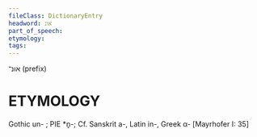 ```yaml
---
fileClass: DictionaryEntry
headword: אונ
part_of_speech: 
etymology: 
tags: 
---
```

אונ־
(prefix)

ETYMOLOGY
===========
Gothic un- ; PIE *n̥-; Cf. Sanskrit a-, Latin in-, Greek α- 
[Mayrhofer I: 35]